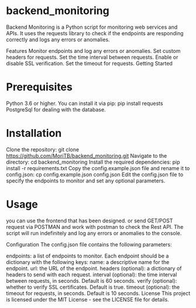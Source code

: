 # backend_monitoring
Backend Monitoring is a Python script for monitoring web services and APIs. It uses the requests library to check if the endpoints are responding correctly and logs any errors or anomalies.

Features
Monitor endpoints and log any errors or anomalies.
Set custom headers for requests.
Set the time interval between requests.
Enable or disable SSL verification.
Set the timeout for requests.
Getting Started
# Prerequisites
Python 3.6 or higher.
You can install it via pip: pip install requests
PostgreSql for dealing with the database.
# Installation
Clone the repository: git clone https://github.com/MoriTB/backend_monitoring.git
Navigate to the directory: cd backend_monitoring
Install the required dependencies: pip install -r requirements.txt
Copy the config.example.json file and rename it to config.json: cp config.example.json config.json
Edit the config.json file to specify the endpoints to monitor and set any optional parameters.
# Usage
you can use the frontend that has been designed. 
or send GET/POST request via POSTMAN and work with postman to check the Rest API. 
The script will run indefinitely and log any errors or anomalies to the console.

Configuration
The config.json file contains the following parameters:

endpoints: a list of endpoints to monitor. Each endpoint should be a dictionary with the following keys:
name: a descriptive name for the endpoint.
url: the URL of the endpoint.
headers (optional): a dictionary of headers to send with each request.
interval (optional): the time interval between requests, in seconds. Default is 60 seconds.
verify (optional): whether to verify SSL certificates. Default is true.
timeout (optional): the timeout for requests, in seconds. Default is 10 seconds.
License
This project is licensed under the MIT License - see the LICENSE file for details.



